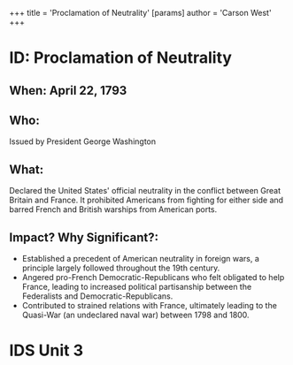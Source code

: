 +++
 title = 'Proclamation of Neutrality'
[params]
	author = 'Carson West'
+++
# ID: Proclamation of Neutrality 
## When: April 22, 1793
## Who: 
Issued by President George Washington 
## What:
Declared the United States' official neutrality in the conflict between Great Britain and France.  It prohibited Americans from fighting for either side and barred French and British warships from American ports.
## Impact? Why Significant?: 
- Established a precedent of American neutrality in foreign wars, a principle largely followed throughout the 19th century. 
-  Angered pro-French Democratic-Republicans who felt obligated to help France, leading to increased political partisanship between the Federalists and Democratic-Republicans.
-  Contributed to strained relations with France, ultimately leading to the Quasi-War (an undeclared naval war) between 1798 and 1800. 

# IDS Unit 3